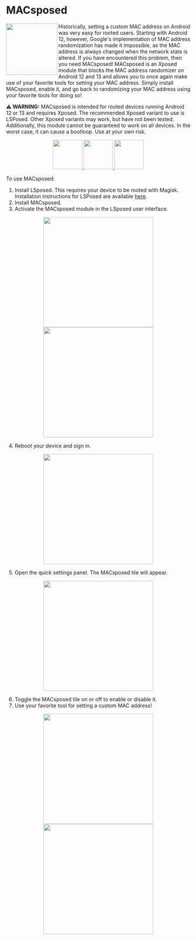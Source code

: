 # MACsposed
<img align="left" src="play-store-images/ic_launcher-playstore.png" width="140" />

Historically, setting a custom MAC address on Android was very easy for rooted users. Starting with Android 12, however, Google's implementation of MAC address randomization has made it impossible, as the MAC address is always changed when the network state is altered. If you have encountered this problem, then you need MACsposed! MACsposed is an Xposed module that blocks the MAC address randomizer on Android 12 and 13 and allows you to once again make use of your favorite tools for setting your MAC address. Simply install MACsposed, enable it, and go back to randomizing your MAC address using your favorite tools for doing so!

**⚠️ WARNING:** MACsposed is intended for rooted devices running Android 12 or 13 and requires Xposed. The recommended Xposed variant to use is LSPosed. Other Xposed variants may work, but have not been tested. Additionally, this module cannot be guaranteed to work on all devices. In the worst case, it can cause a bootloop. Use at your own risk.

<p align="center">
  <a href="https://play.google.com/store/apps/details?id=com.berdik.macsposed">
    <img src="play-store-images/google-play-badge.png" height="80" />
  </a>
  <a href="https://f-droid.org/packages/com.berdik.macsposed/">
    <img src="https://fdroid.gitlab.io/artwork/badge/get-it-on.png" height="80" />
  </a>
  <a href="https://github.com/DavidBerdik/MACsposed/releases">
    <img src="play-store-images/badge_github.png" height="80" />
  </a>
</p>

To use MACsposed:
1. Install LSposed. This requires your device to be rooted with Magisk. Installation instructions for LSPosed are available [here](https://github.com/LSPosed/LSPosed#install).
2. Install MACsposed.
3. Activate the MACsposed module in the LSposed user interface.

<p align="center">
  <img src="play-store-images/screenshots/1.png" width="300" />
  <img src="play-store-images/screenshots/2.png" width="300" />
</p>

4. Reboot your device and sign in.

<p align="center">
  <img src="play-store-images/screenshots/3.png" width="300" />
</p>

5. Open the quick settings panel. The MACsposed tile will appear.

<p align="center">
  <img src="play-store-images/screenshots/4.png" width="300" />
</p>

6. Toggle the MACsposed tile on or off to enable or disable it.
7. Use your favorite tool for setting a custom MAC address!

<p align="center">
  <img src="play-store-images/screenshots/5.png" width="300" />
  <img src="play-store-images/screenshots/6.png" width="300" />
</p>

